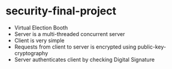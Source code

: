 # security-final-project

- Virtual Election Booth
- Server is a multi-threaded concurrent server
- Client is very simple
- Requests from client to server is encrypted using public-key-cryptography
- Server authenticates client by checking Digital Signature

